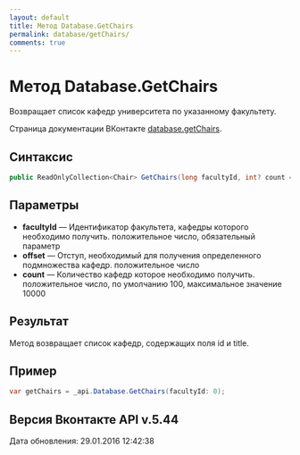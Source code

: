 ```yaml
---
layout: default
title: Метод Database.GetChairs
permalink: database/getChairs/
comments: true
---
```

# Метод Database.GetChairs
Возвращает список кафедр университета по указанному факультету.

Страница документации ВКонтакте [database.getChairs](https://vk.com/dev/database.getChairs).

## Синтаксис
``` csharp
public ReadOnlyCollection<Chair> GetChairs(long facultyId, int? count = null, int? offset = null)
```

## Параметры
+ **facultyId** — Идентификатор факультета, кафедры которого необходимо получить. положительное число, обязательный параметр
+ **offset** — Отступ, необходимый для получения определенного подмножества кафедр. положительное число
+ **count** — Количество кафедр которое необходимо получить. положительное число, по умолчанию 100, максимальное значение 10000

## Результат
Метод возвращает список кафедр, содержащих поля id и title.

## Пример
``` csharp
var getChairs = _api.Database.GetChairs(facultyId: 0);
```

## Версия Вконтакте API v.5.44
Дата обновления: 29.01.2016 12:42:38
